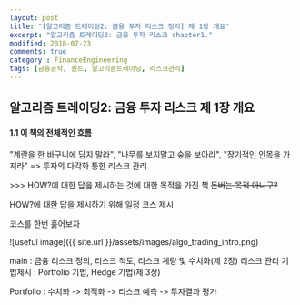 ```yaml
---
layout: post
title: "[알고리즘 트레이딩2: 금융 투자 리스크 정리] 제 1장 개요"
excerpt: "알고리즘 트레이딩2: 금융 투자 리스크 chapter1."
modified: 2018-07-23
comments: true
category : FinanceEngineering
tags: [금융공학, 퀀트, 알고리즘트레이딩, 리스크관리]
---
```


알고리즘 트레이딩2: 금융 투자 리스크 제 1장 개요
--------------------------------------------------------------------------------------------

#### 1.1 이 책의 전체적인 흐름

"계란을 한 바구니에 담지 말라", "나무를 보지말고 숲을 보아라", "장기적인 안목을 가져라" => 투자의 다각화 통한 리스크 관리

\>>> HOW?에 대한 답을 제시하는 것에 대한 목적을 가진 책 ~~돈버는 목적 아니구?~~

HOW?에 대한 답을 제시하기 위해 일정 코스 제시

코스를 한번 훑어보자

![useful image]({{ site.url }}/assets/images/algo_trading_intro.png)

main : 금융 리스크 정의, 리스크 척도, 리스크 계량 및 수치화(제 2장)
리스크 관리 기법제시 : Portfolio 기법, Hedge 기법(제 3장)

Portfolio : 수치화 -> 최적화 -> 리스크 예측 -> 투자결과 평가
